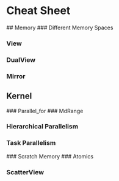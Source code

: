 # Cheat Sheet

## Memory
### Different Memory Spaces
### View 
### DualView
### Mirror

## Kernel
### Parallel_for
### MdRange
### Hierarchical Parallelism
### Task Parallelism
### Scratch Memory
### Atomics
### ScatterView
